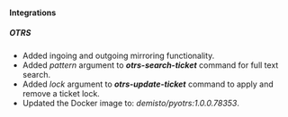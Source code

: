
#### Integrations

##### OTRS

- Added ingoing and outgoing mirroring functionality.
- Added *pattern* argument to ***otrs-search-ticket*** command for full text search.
- Added *lock* argument to ***otrs-update-ticket*** command to apply and remove a ticket lock.
- Updated the Docker image to: *demisto/pyotrs:1.0.0.78353*.
